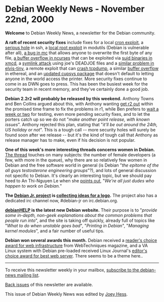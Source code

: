 
Debian Weekly News - November 22nd, 2000
========================================



**Welcome** to Debian Weekly News, a newsletter for the Debian community.




**A raft of recent security fixes** include fixes for a local
[cron exploit](https://www.debian.org/security/2000/20001118a), a
[serious hole](https://www.debian.org/security/2000/20001118) in ssh, a
[local root exploit](https://www.debian.org/security/2000/20001120) in
modutils (Debian is vulnerable after all),
[a bug in
mc](https://lists.debian.org/debian-user-0011/msg03289.html) that allows anyone to overwrite the first byte of any file,
[a
buffer overflow in ncurses](https://lists.debian.org/debian-security-announce-00/msg00083.html) that can be exploited via
[suid binaries in xmcd](https://lists.debian.org/debian-security-announce-00/msg00084.html), a
[symlink attack](https://www.debian.org/security/2000/20001122) using joe's
DEADJOE files and a
[similar problem in elvis-tiny](https://lists.debian.org/debian-security-announce-00/msg00085.html), a remote exploit that can
[crash tcpdump](https://www.debian.org/security/2000/20001120a), a similar
[buffer overflow](https://www.debian.org/security/2000/20001122a) in ethereal,
and an [updated cupsys package](https://www.debian.org/security/2000/20001119)
that doesn't default to letting anyone in the world access the printer.
More security fixes continue to come in as DWN goes to press.
This has been the busiest week for the security team in recent memory, and
they've certainly done a good job.




**Debian 2.2r2 will probably be released by this weekend.** Anthony Towns
and Ben Collins argued about this, with Anthony wanting
[get r2
out](https://lists.debian.org/debian-release-0011/msg00062.html) within the promised time frame to fix the problems in r1, while Ben
prefers to
[wait a
week or two](https://lists.debian.org/debian-release-0011/msg00068.html) for testing, even more pending security fixes, and to let the
porters catch up so we do not "*make another point release, with known
issues*". Anthony rejected this plan, stating that "*it'll be out around
the 24th, US holiday or not*". This is a tough call -- more security holes
will surely be found soon after we release -- but it's the kind of tough call
that Anthony as release manager has to make, even if his decision is not
popular.




**One of this week's more interesting threads concerns women in
Debian.** [The thread](https://lists.debian.org/debian-devel-0011/msg01352.html) touches on many subjects: the number of female developers
(a few, with more in the queue), why there are so relatively few women
in Debian and the free software world in general (is Debian "*the
epitome of the all guys testosterone engineering groups*"?), and lots of
general discussion not specific to Debian. It's clearly an interesting
topic, but we should pay heed to An Thi-Nguyen Le when she
[points
out](https://lists.debian.org/debian-devel-0011/msg01363.html), "*We're all just dudes who happen to work on Debian.*"




**The [Debian Jr. project](https://www.debian.org/devel/debian-jr/)
is [collecting ideas for a logo](https://www.debian.org/devel/debian-jr/News/2000/20001119).** The project also has a dedicated irc
channel now, #debian-jr on irc.debian.org.




**[debianHELP](http://www.debianhelp.org/) is the
latest new Debian website.** Their purpose is to "*provide some in-depth,
non-geek explanations about the common problems that people run into*", and
the site is taking off quickly, already full of topics like "*What to do
when unstable goes bad*", "*Printing in Debian*", "*Managing kernel
modules*", and a fair number of useful tips.




**Debian won several awards this month.** Debian received a
[reader's
choice award for web infrastructure](http://www.webtechniques.com/wtawards/2000/index.shtml) from WebTechniques magazine, and a
VA Linux system with Debian pre-loaded received Linux Journal's
[editor's choice award for best web server](http://www2.linuxjournal.com/cgi-bin/frames.pl/index.html). There seems to be a theme
here..





---



 To receive this newsletter weekly in your mailbox, [subscribe to the debian-news mailing list](https://lists.debian.org/debian-news/).



[Back issues](https://www.debian.org/News/weekly/) of this newsletter are available.



This issue of Debian Weekly News was edited by [Joey Hess](mailto:dwn@debian.org).




